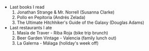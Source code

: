 - Last books I read
  1. Jonathan Strange & Mr. Norrell (Susanna Clarke)
  2. Pollo en Pepitoria (Andrés Zelada)
  3. The Ultimate Hitchhiker's Guide of the Galaxy (Douglas Adams)
- Last restaurants I ate
  1. Masía de Traver - Riba Roja (bike trip brunch)
  2. Beer Garden Vintage - Valencia (family lunch out)
  3. La Galerna - Málaga (holiday's week off)
